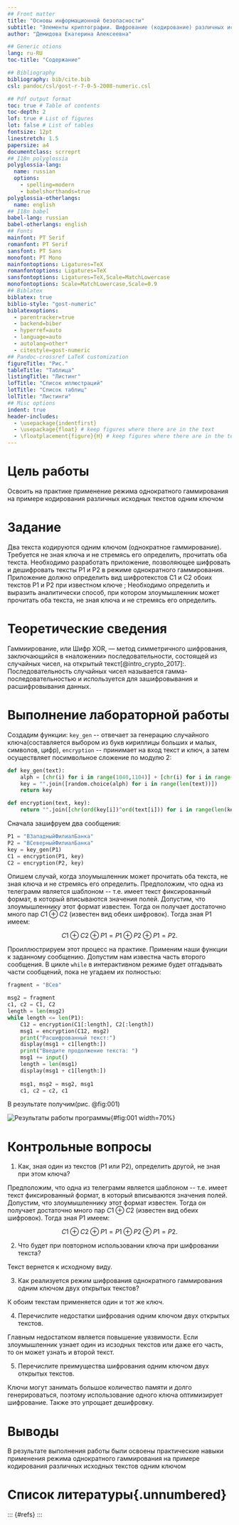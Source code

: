 ```yaml
---
## Front matter
title: "Основы информационной безопасности"
subtitle: "Элементы криптографии. Шифрование (кодирование) различных исходных текстов одним ключом"
author: "Демидова Екатерина Алексеевна"

## Generic otions
lang: ru-RU
toc-title: "Содержание"

## Bibliography
bibliography: bib/cite.bib
csl: pandoc/csl/gost-r-7-0-5-2008-numeric.csl

## Pdf output format
toc: true # Table of contents
toc-depth: 2
lof: true # List of figures
lot: false # List of tables
fontsize: 12pt
linestretch: 1.5
papersize: a4
documentclass: scrreprt
## I18n polyglossia
polyglossia-lang:
  name: russian
  options:
	- spelling=modern
	- babelshorthands=true
polyglossia-otherlangs:
  name: english
## I18n babel
babel-lang: russian
babel-otherlangs: english
## Fonts
mainfont: PT Serif
romanfont: PT Serif
sansfont: PT Sans
monofont: PT Mono
mainfontoptions: Ligatures=TeX
romanfontoptions: Ligatures=TeX
sansfontoptions: Ligatures=TeX,Scale=MatchLowercase
monofontoptions: Scale=MatchLowercase,Scale=0.9
## Biblatex
biblatex: true
biblio-style: "gost-numeric"
biblatexoptions:
  - parentracker=true
  - backend=biber
  - hyperref=auto
  - language=auto
  - autolang=other*
  - citestyle=gost-numeric
## Pandoc-crossref LaTeX customization
figureTitle: "Рис."
tableTitle: "Таблица"
listingTitle: "Листинг"
lofTitle: "Список иллюстраций"
lotTitle: "Список таблиц"
lolTitle: "Листинги"
## Misc options
indent: true
header-includes:
  - \usepackage{indentfirst}
  - \usepackage{float} # keep figures where there are in the text
  - \floatplacement{figure}{H} # keep figures where there are in the text
---
```


# Цель работы

Освоить на практике применение режима однократного гаммирования на примере кодирования различных исходных текстов одним ключом

# Задание

Два текста кодируются одним ключом (однократное гаммирование). Требуется не зная ключа и не стремясь его определить, прочитать оба текста. Необходимо разработать приложение, позволяющее шифровать и дешифровать тексты P1 и P2 в режиме однократного гаммирования. Приложение должно определить вид шифротекстов C1 и C2 обоих текстов P1 и P2 при известном ключе ; Необходимо определить и выразить аналитически способ, при котором злоумышленник может прочитать оба текста, не зная ключа и не стремясь его определить.

# Теоретические сведения

Гаммиирование, или Шифр XOR, — метод симметричного шифрования, заключающийся в «наложении» последовательности, состоящей из случайных чисел, на открытый текст[@intro_crypto_2017]:. Последовательность случайных чисел называется гамма-последовательностью и используется для зашифровывания и расшифровывания данных. 

# Выполнение лабораторной работы

Создадим функции: `key_gen` -- отвечает за генерацию случайного ключа(составляется выбором из букв кириллицы больших и малых, символов, цифр), `encryption` -- принимает на вход текст и ключ, а затем осуществляет посимвольное сложение по модулю 2:

```py
def key_gen(text):
    alph = [chr(i) for i in range(1040,1104)] + [chr(i) for i in range(33,64)]
    key = "".join([random.choice(alph) for i in range(len(text))])
    return key

def encryption(text, key):
    return "".join([chr(ord(key[i])^ord(text[i])) for i in range(len(key))])
```

Сначала зашифруем два сообщения:
```py
P1 = "ВЗападныйФилиалБанка"
P2 = "ВСеверныйФилиалБанка"
key = key_gen(P1)
C1 = encryption(P1, key)
C2 = encryption(P2, key)
```

Опишем случай, когда злоумышленник может прочитать оба текста, не зная ключа и не стремясь его определить. Предположим, что одна из телеграмм является шаблоном -- т.е. имеет текст фиксированный формат, в который вписываются значения полей. Допустим, что злоумышленнику этот формат известен. Тогда он получает достаточно много пар $C1 \oplus C2$ (известен вид обеих шифровок). Тогда зная P1 имеем:

$$
C1 \oplus C2 \oplus P1 = P1 \oplus P2 \oplus P1 = P2. 
$$

Проиллюстрируем этот процесс на практике.
Применим наши функции к заданному сообщению. Допустим нам известна часть второго сообщения. В цикле `while` в интерактивном режиме будет отгадывать части сообщений, пока не угадаем их полностью:

```py
fragment = "ВСев"

msg2 = fragment
c1, c2 = C1, C2
length = len(msg2)
while length <= len(P1):
    C12 = encryption(C1[:length], C2[:length])
    msg1 = encryption(C12, msg2) 
    print("Расшифрованный текст:")
    display(msg1 + c1[length:])
    print("Введите продолжение текста: ")
    msg1 += input()
    length = len(msg1)
    display(msg1 + c1[length:])
    
    msg1, msg2 = msg2, msg1
    c1, c2 = c2, c1
```

В результате получим(рис. @fig:001)

![Результаты работы программы](image/1.png){#fig:001 width=70%}

# Контрольные вопросы

1. Как, зная один из текстов (P1 или P2), определить другой, не зная при этом ключа?

Предположим, что одна из телеграмм является шаблоном -- т.е. имеет текст фиксированный формат, в который вписываются значения полей. Допустим, что злоумышленнику этот формат известен. Тогда он получает достаточно много пар $C1 \oplus C2$ (известен вид обеих шифровок). Тогда зная P1 имеем:

$$
C1 \oplus C2 \oplus P1 = P1 \oplus P2 \oplus P1 = P2. 
$$

2. Что будет при повторном использовании ключа при шифровании текста?

Текст вернется к исходному виду.

3. Как реализуется режим шифрования однократного гаммирования одним ключом двух открытых текстов?

К обоим текстам применяется один и тот же ключ.

4. Перечислите недостатки шифрования одним ключом двух открытых
текстов.

Главным недостатком является повышение уязвимости. Если злоумышленник узнает один из исзодных текстов или даже его часть, то он может узнать и второй текст.

5. Перечислите преимущества шифрования одним ключом двух открытых
текстов.

Ключи могут занимать большое количество памяти и долго генерироваться, поэтому использование одного ключа оптимизирует шифрование. Также это упрощает дешифровку.

# Выводы

В результате выполнения работы были освоены практические навыки применения режима однократного гаммирования на примере кодирования различных исходных текстов одним ключом

# Список литературы{.unnumbered}

::: {#refs}
:::


